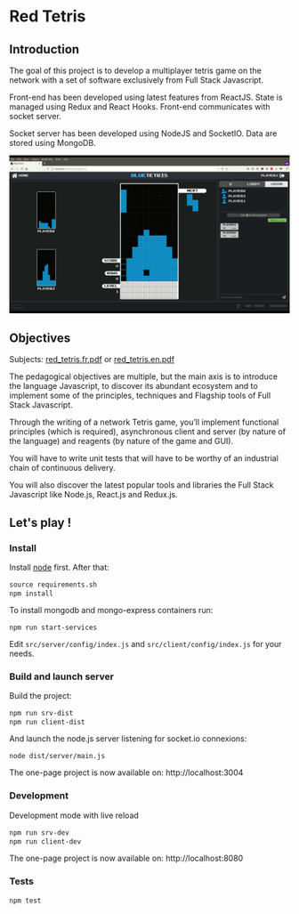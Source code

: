 # Red Tetris

## Introduction

The goal of this project is to develop a multiplayer tetris game on the network with a set of software exclusively from Full Stack Javascript.

Front-end has been developed using latest features from ReactJS. State is managed using Redux and React Hooks.
Front-end communicates with socket server.

Socket server has been developed using NodeJS and SocketIO.
Data are stored using MongoDB.

![bluetetris](docs/screenshots/frame-031.jpg)

## Objectives

Subjects: [red_tetris.fr.pdf](docs/red_tetris.fr.pdf) or [red_tetris.en.pdf](docs/red_tetris.en.pdf)

The pedagogical objectives are multiple, but the main axis is to introduce the language Javascript, to discover its abundant ecosystem and to implement some of the principles, techniques and Flagship tools of Full Stack Javascript.

Through the writing of a network Tetris game, you’ll implement functional principles (which is required), asynchronous client and server (by nature of the language) and
reagents (by nature of the game and GUI).

You will have to write unit tests that will have to be worthy of an industrial chain of continuous delivery.

You will also discover the latest popular tools and libraries the Full Stack Javascript like Node.js, React.js and Redux.js.

## Let's play !

### Install

Install [node](https://nodejs.org/en/) first. After that:

```
source requirements.sh
npm install
```

To install mongodb and mongo-express containers run:

```
npm run start-services
```

Edit `src/server/config/index.js` and `src/client/config/index.js` for your needs.

### Build and launch server

Build the project:

```
npm run srv-dist
npm run client-dist
```

And launch the node.js server listening for socket.io connexions:

```
node dist/server/main.js
```

The one-page project is now available on: http://localhost:3004

### Development

Development mode with live reload

```
npm run srv-dev
npm run client-dev
```

The one-page project is now available on: http://localhost:8080

### Tests

```
npm test
```
